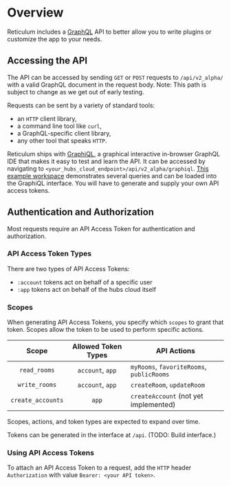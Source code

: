 # Overview
Reticulum includes a [GraphQL](https://graphql.org/) API to better allow you to write plugins or customize the app to your needs. 

## Accessing the API
The API can be accessed by sending `GET` or `POST` requests to `/api/v2_alpha/` with a valid GraphQL document in the request body. Note: This path is subject to change as we get out of early testing.

Requests can be sent by a variety of standard tools:
- an `HTTP` client library, 
- a command line tool like `curl`, 
- a GraphQL-specific client library, 
- any other tool that speaks `HTTP`. 

Reticulum ships with [GraphiQL](https://github.com/graphql/graphiql/tree/main/packages/graphiql#graphiql), a graphical interactive in-browser GraphQL IDE that makes it easy to test and learn the API. It can be accessed by navigating to `<your_hubs_cloud_endpoint>/api/v2_alpha/graphiql`. [This example workspace](../test/api/v2/graphiql-workspace-2020-10-28-15-28-39.json) demonstrates several queries and can be loaded into the GraphiQL interface. You will have to generate and supply your own API access tokens.

## Authentication and Authorization
Most requests require an API Access Token for authentication and authorization. 

### API Access Token Types
There are two types of API Access Tokens: 
- `:account` tokens act on behalf of a specific user
- `:app` tokens act on behalf of the hubs cloud itself

### Scopes
When generating API Access Tokens, you specify which `scopes` to grant that token. Scopes allow the token to be used to perform specific actions.

| Scope | Allowed Token Types | API Actions |
| :-:            | :-:        |         --- |      
| `read_rooms` | `account`, `app` | `myRooms`, `favoriteRooms`, `publicRooms` |
| `write_rooms` | `account`, `app` | `createRoom`, `updateRoom` |
| `create_accounts` | `app` | `createAccount` (not yet implemented) |

Scopes, actions, and token types are expected to expand over time.

Tokens can be generated in the interface at `/api`. (TODO: Build interface.)

### Using API Access Tokens

To attach an API Access Token to a request, add the `HTTP` header `Authorization` with value `Bearer: <your API token>`. 


